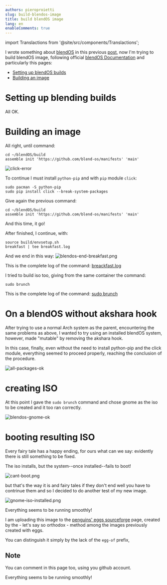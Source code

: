 ```yaml
---
authors: pieroproietti
slug: build-blendos-image
title: build blendOS image
lang: en
enableComments: true
---
```


import Translactions from '@site/src/components/Translactions';

<Translactions />

I wrote something about [blendOS](https://blendos.co/) in this previous [post](https://penguins-eggs.net/blog/blendos), now I'm trying to build blendOS image, following official [blendOS Documentation](https://docs.blendos.co/) and particularly this pages:

* [Setting up blendOS builds
](https://docs.blendos.co/docs/build-blend/build_environment)
* [Building an image](https://docs.blendos.co/docs/build-blend/building_blendos)

# Setting up blending builds

All OK.

# Building an image

All right, until command:

```
cd ~/blendOS/build
assemble init 'https://github.com/blend-os/manifests' 'main'
```

![click-error](/images/click-error.png)

To continue I must install `python-pip` and with `pip` module `click`:

```
sudo pacman -S python-pip
sudo pip install click --break-system-packages
```

Give again the previous command:

```
cd ~/blendOS/build
assemble init 'https://github.com/blend-os/manifests' 'main'
```
And this time, it go! 

After finished, I continue, with:

```
source build/envsetup.sh
breakfast | tee breakfast.log
```

And we end in this way:
![blendos-end-breakfast.png](/images/blendos-end-breakfast.png)

This is the complete log of the command: [breackfast.log](/logs/breakfast.log)

I tried to build iso too, giving from the same container the command:

```
sudo brunch
```

This is the complete log of the command: [sudo brunch](/logs/brunch.log)

# On a blendOS without akshara hook

After trying to use a normal Arch system as the parent, encountering the same problems as above, I wanted to try using an installed blendOS system, however, made "mutable" by removing the akshara hook.

In this case, finally, even without the need to install python-pip and the click module, everything seemed to proceed properly, reaching the conclusion of the procedure.

![all-packages-ok](/images/all-packages-ok.png)

# creating ISO
At this point I gave the `sudo brunch` command and chose gnome as the iso to be created and it too ran correctly.

![blendos-gnome-ok](/images/blendos-gnome-ok.png)

# booting resulting ISO
Every fairy tale has a happy ending, for ours what can we say: evidently there is still something to be fixed. 

The iso installs, but the system--once installed--fails to boot! 

![cant-boot.png](/images/cant-boot.png)

but that's the way it is and fairy tales if they don't end well you have to contrinue them and so I decided to do another test of my new image.

![gnome-iso-installed.png](/gnome-iso-installed.png)

Everything seems to be running smoothly! 

I am uploading this image to the [penguins' eggs sourceforge](https://sourceforge.net/projects/penguins-eggs/files/ISOS/blendos/) page, created by the - let's say so orthodox - method among the images previously created with eggs. 

You can distinguish it simply by the lack of the `egg-of` prefix,

## Note
You can comment in this page too, using you github account.

Everything seems to be running smoothly! 

